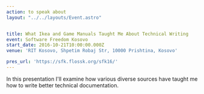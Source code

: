 ```yaml
---
action: to speak about
layout: "../../layouts/Event.astro"


title: What Ikea and Game Manuals Taught Me About Technical Writing
event: Software Freedom Kosovo
start_date: 2016-10-21T10:00:00.000Z
venue: 'RIT Kosovo, Shpetim Robaj Str, 10000 Prishtina, Kosovo'

pres_url: 'https://sfk.flossk.org/sfk16/'
---
```


In this presentation I'll examine how various diverse sources have taught me how to write better technical documentation.
